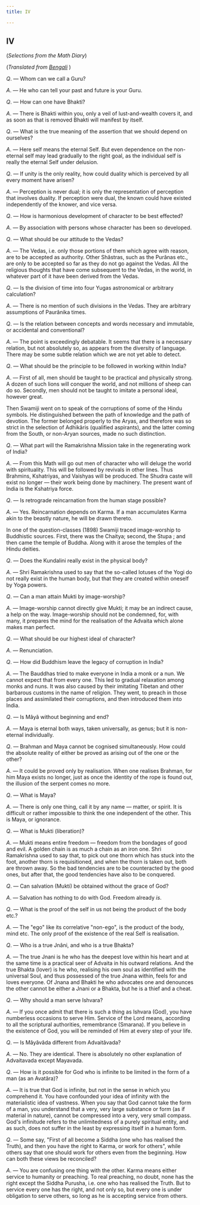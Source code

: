 ```yaml
---
title: IV

---
```





  

## IV

(*Selections from the Math Diary*)

(*Translated from [Bengali](qa_b9_316_e5_314.pdf)* )

*Q*. — Whom can we call a Guru?

*A*. — He who can tell your past and future is your Guru.

*Q*. — How can one have Bhakti?

*A*. — There is Bhakti within you, only a veil of lust-and-wealth covers
it, and as soon as that is removed Bhakti will manifest by itself.

*Q*. — What is the true meaning of the assertion that we should depend
on ourselves?

*A*. — Here self means the eternal Self. But even dependence on the
non-eternal self may lead gradually to the right goal, as the individual
self is really the eternal Self under delusion.

*Q*. — If unity is the only reality, how could duality which is
perceived by all every moment have arisen?

*A*. — Perception is never dual; it is only the representation of
perception that involves duality. If perception were dual, the known
could have existed independently of the knower, and vice versa.

*Q*. — How is harmonious development of character to be best effected?

*A*. — By association with persons whose character has been so
developed.

*Q*. — What should be our attitude to the Vedas?

*A*. — The Vedas, i.e. only those portions of them which agree with
reason, are to be accepted as authority. Other Shâstras, such as the
Purânas etc., are only to be accepted so far as they do not go against
the Vedas. All the religious thoughts that have come subsequent to the
Vedas, in the world, in whatever part of it have been derived from the
Vedas.

*Q*. — Is the division of time into four Yugas astronomical or arbitrary
calculation?

*A*. — There is no mention of such divisions in the Vedas. They are
arbitrary assumptions of Paurânika times.

*Q*. — Is the relation between concepts and words necessary and
immutable, or accidental and conventional?

*A*. — The point is exceedingly debatable. It seems that there is a
necessary relation, but not absolutely so, as appears from the diversity
of language. There may be some subtle relation which we are not yet able
to detect.

*Q*. — What should be the principle to be followed in working within
India?

*A*. — First of all, men should be taught to be practical and physically
strong. A dozen of such lions will conquer the world, and not millions
of sheep can do so. Secondly, men should not be taught to imitate a
personal ideal, however great.

Then Swamiji went on to speak of the corruptions of some of the Hindu
symbols. He distinguished between the path of knowledge and the path of
devotion. The former belonged properly to the Aryas, and therefore was
so strict in the selection of Adhikâris (qualified aspirants), and the
latter coming from the South, or non-Aryan sources, made no such
distinction.

*Q*. — What part will the Ramakrishna Mission take in the regenerating
work of India?

*A*. — From this Math will go out men of character who will deluge the
world with spirituality. This will be followed by revivals in other
lines. Thus Brahmins, Kshatriyas, and Vaishyas will be produced. The
Shudra caste will exist no longer — their work being done by machinery.
The present want of India is the Kshatriya force.

*Q*. — Is retrograde reincarnation from the human stage possible?

*A*. — Yes. Reincarnation depends on Karma. If a man accumulates Karma
akin to the beastly nature, he will be drawn thereto.

In one of the question-classes (1898) Swamiji traced image-worship to
Buddhistic sources. First, there was the Chaitya; second, the Stupa ;
and then came the temple of Buddha. Along with it arose the temples of
the Hindu deities.

*Q*. — Does the Kundalini really exist in the physical body?

*A*. — Shri Ramakrishna used to say that the so-called lotuses of the
Yogi do not really exist in the human body, but that they are created
within oneself by Yoga powers.

*Q*. — Can a man attain Mukti by image-worship?

*A*. — Image-worship cannot directly give Mukti; it may be an indirect
cause, a help on the way. Image-worship should not be condemned, for,
with many, it prepares the mind for the realisation of the Advaita which
alone makes man perfect.

*Q*. — What should be our highest ideal of character?

*A*. — Renunciation.

*Q*. — How did Buddhism leave the legacy of corruption in India?

*A*. — The Bauddhas tried to make everyone in India a monk or a nun. We
cannot expect that from every one. This led to gradual relaxation among
monks and nuns. It was also caused by their imitating Tibetan and other
barbarous customs in the name of religion. They went, to preach in those
places and assimilated their corruptions, and then introduced them into
India.

*Q*. — Is Mâyâ without beginning and end?

*A*. — Maya is eternal both ways, taken universally, as genus; but it is
non-eternal individually.

*Q*. — Brahman and Maya cannot be cognised simultaneously. How could the
absolute reality of either be proved as arising out of the one or the
other?

*A*. — It could be proved only by realisation. When one realises
Brahman, for him Maya exists no longer, just as once the identity of the
rope is found out, the illusion of the serpent comes no more.

*Q*. — What is Maya?

*A*. — There is only one thing, call it by any name — matter, or spirit.
It is difficult or rather impossible to think the one independent of the
other. This is Maya, or ignorance.

*Q*. — What is Mukti (liberation)?

*A*. — Mukti means entire freedom — freedom from the bondages of good
and evil. A golden chain is as much a chain as an iron one. Shri
Ramakrishna used to say that, to pick out one thorn which has stuck into
the foot, another thorn is requisitioned, and when the thorn is taken
out, both are thrown away. So the bad tendencies are to be counteracted
by the good ones, but after that, the good tendencies have also to be
conquered.

*Q*. — Can salvation (Mukti) be obtained without the grace of God?

*A*. — Salvation has nothing to do with God. Freedom already *is*.

*Q*. — What is the proof of the self in us not being the product of the
body etc.?

*A*. — The "ego" like its correlative "non-ego", is the product of the
body, mind etc. The only proof of the existence of the real Self is
realisation.

*Q*. — Who is a true Jnâni, and who is a true Bhakta?

*A*. — The true Jnani is he who has the deepest love within his heart
and at the same time is a practical seer of Advaita in his outward
relations. And the true Bhakta (lover) is he who, realising his own soul
as identified with the universal Soul, and thus possessed of the true
Jnana within, feels for and loves everyone. Of Jnana and Bhakti he who
advocates one and denounces the other cannot be either a Jnani or a
Bhakta, but he is a thief and a cheat.

*Q*. — Why should a man serve Ishvara?

*A*. — If you once admit that there is such a thing as Ishvara (God),
you have numberless occasions to serve Him. Service of the Lord means,
according to all the scriptural authorities, remembrance (Smarana). If
you believe in the existence of God, you will be reminded of Him at
every step of your life.

*Q*. — Is Mâyâvâda different from Advaitâvada?

*A*. — No. They are identical. There is absolutely no other explanation
of Advaitavada except Mayavada.

*Q*. — How is it possible for God who is infinite to be limited in the
form of a man (as an Avatâra)?

*A*. — It is true that God is infinite, but not in the sense in which
you comprehend it. You have confounded your idea of infinity with the
materialistic idea of vastness. When you say that God cannot take the
form of a man, you understand that a very, very large substance or form
(as if material in nature), cannot be compressed into a very, very small
compass. God's infinitude refers to the unlimitedness of a purely
spiritual entity, and as such, does not suffer in the least by
expressing itself in a human form.

*Q*. — Some say, "First of all become a Siddha (one who has realised the
Truth), and then you have the right to Karma, or work for others", while
others say that one should work for others even from the beginning. How
can both these views be reconciled?

*A*. — You are confusing one thing with the other. Karma means either
service to humanity or preaching. To real preaching, no doubt, none has
the right except the Siddha Purusha, i.e. one who has realised the
Truth. But to service every one has the right, and not only so, but
every one is under obligation to serve others, so long as he is
accepting service from others.


